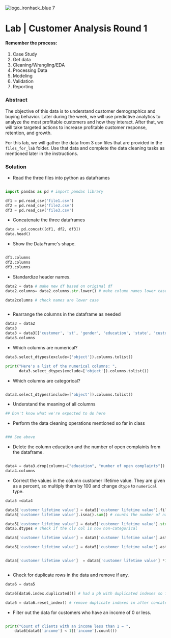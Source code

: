 ![logo_ironhack_blue 7](https://user-images.githubusercontent.com/23629340/40541063-a07a0a8a-601a-11e8-91b5-2f13e4e6b441.png)

# Lab | Customer Analysis Round 1

#### Remember the process:

1. Case Study
2. Get data
3. Cleaning/Wrangling/EDA
4. Processing Data
5. Modeling
6. Validation
7. Reporting

### Abstract

The objective of this data is to understand customer demographics and buying behavior. Later during the week, we will use predictive analytics to analyze the most profitable customers and how they interact. After that, we will take targeted actions to increase profitable customer response, retention, and growth.

For this lab, we will gather the data from 3 _csv_ files that are provided in the `files_for_lab` folder. Use that data and complete the data cleaning tasks as mentioned later in the instructions.

### Solution

- Read the three files into python as dataframes
```python

import pandas as pd # import pandas library 


```


```python
df1 = pd.read_csv('file1.csv')
df2 = pd.read_csv('file2.csv')
df3 = pd.read_csv('file3.csv')

```

- Concatenate the three dataframes

```python
data = pd.concat([df1, df2, df3])
data.head()

```

- Show the DataFrame's shape.

```python

df1.columns
df2.columns
df3.columns
```

- Standardize header names.

```python
data2 = data # make new df based on original df 
data2.columns= data2.columns.str.lower() # make column names lower case

data2columns # check names are lower case



```

- Rearrange the columns in the dataframe as needed

```python
data3 = data2
data3
data3 = data3[['customer', 'st', 'gender', 'education', 'state', 'customer lifetime value','income', 'monthly premium auto', 'number of open complaints','policy type', 'vehicle class', 'total claim amount' ]]  # abitrary re
data3.columns 


```





- Which columns are numerical?

```python
data3.select_dtypes(exclude=['object']).columns.tolist()

print("Here's a list of the numerical columns: ",
      data3.select_dtypes(exclude=['object']).columns.tolist())
```


- Which columns are categorical?

```python

data3.select_dtypes(include=['object']).columns.tolist()


```


- Understand the meaning of all columns

```python
## Don't know what we're expected to do here

```


- Perform the data cleaning operations mentioned so far in class

```python

### See above

```


  - Delete the column education and the number of open complaints from the dataframe.

  ```python

data4 = data3.drop(columns=["education", "number of open complaints"])
data4.columns

```

  - Correct the values in the column customer lifetime value. They are given as a percent, so multiply them by 100 and change `dtype` to `numerical` type.

  ```python
data5 =data4

data5['customer lifetime value'] = data5['customer lifetime value'].fillna('0')  # replaces nan with 0
data5['customer lifetime value'].isna().sum() # counts the number of nans

data5['customer lifetime value'] = data5['customer lifetime value'].str.replace(r'%', '') # remove % sign
data5.dtypes # check if the clv col is now non-categorical 

data5['customer lifetime value'] = data5['customer lifetime value'].astype(float) # converts the strings into floats

data5['customer lifetime value'] = data5['customer lifetime value'].astype(int) # converts the floats into an integer 


data5['customer lifetime value']  = data5['customer lifetime value'] *100 (though personally it I think we should have divided it)



```


  - Check for duplicate rows in the data and remove if any.

  ```python
data6 = data5

data6[data6.index.duplicated()] # had a pb with duplicated indexes so found this snippet to count nb of duplicates 

data6 = data6.reset_index() # remove duplicate indexes in after concatenating 

```

  - Filter out the data for customers who have an income of 0 or less.

  ```python

print("Count of clients with an income less than 1 = ",
      data6[data6['income'] < 1]['income'].count())

```
